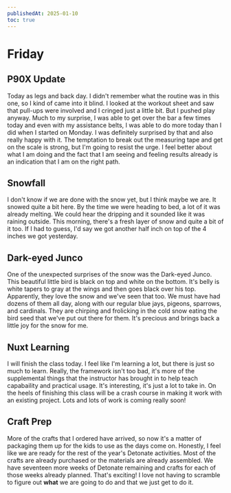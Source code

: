 ```yaml
---
publishedAt: 2025-01-10
toc: true
---
```


# Friday

## P90X Update

Today as legs and back day. I didn't remember what the routine was in this one, so I kind of came into
it blind. I looked at the workout sheet and saw that pull-ups were involved and I cringed just a little
bit. But I pushed play anyway. Much to my surprise, I was able to get over the bar a few times today
and even with my assistance belts, I was able to do more today than I did when I started on Monday. I
was definitely surprised by that and also really happy with it. The temptation to break out the measuring
tape and get on the scale is strong, but I'm going to resist the urge. I feel better about what I am doing
and the fact that I am seeing and feeling results already is an indication that I am on the right path.

## Snowfall

I don't know if we are done with the snow yet, but I think maybe we are. It snowed quite a bit here.
By the time we were heading to bed, a lot of it was already melting. We could hear the dripping and it
sounded like it was raining outside. This morning, there's a fresh layer of snow and quite a bit of it too.
If I had to guess, I'd say we got another half inch on top of the 4 inches we got yesterday.

## Dark-eyed Junco

One of the unexpected surprises of the snow was the Dark-eyed Junco. This beautiful little bird is black on
top and white on the bottom. It's belly is white tapers to gray at the wings and then goes black over his top.
Apparently, they love the snow and we've seen that too. We must have had dozens of them all day, along with our
regular blue jays, pigeons, sparrows, and cardinals. They are chirping and frolicking in the cold snow eating
the bird seed that we've put out there for them. It's precious and brings back a little joy for the snow for me.

## Nuxt Learning

I will finish the class today. I feel like I'm learning a lot, but there is just so much to learn. Really,
the framework isn't too bad, it's more of the supplemental things that the instructor has brought in to help
teach capabaility and practical usage. It's interesting, it's just a lot to take in. On the heels of
finishing this class will be a crash course in making it work with an existing project. Lots and lots of
work is coming really soon!

## Craft Prep

More of the crafts that I ordered have arrived, so now it's a matter of packaging them up for the kids to use
as the days come on. Honestly, I feel like we are ready for the rest of the year's Detonate activities. Most
of the crafts are already purchased or the materials are already assembled. We have seventeen more weeks of
Detonate remaining and crafts for each of those weeks already planned. That's exciting! I love not having
to scramble to figure out **what** we are going to do and that we just get to do it.
